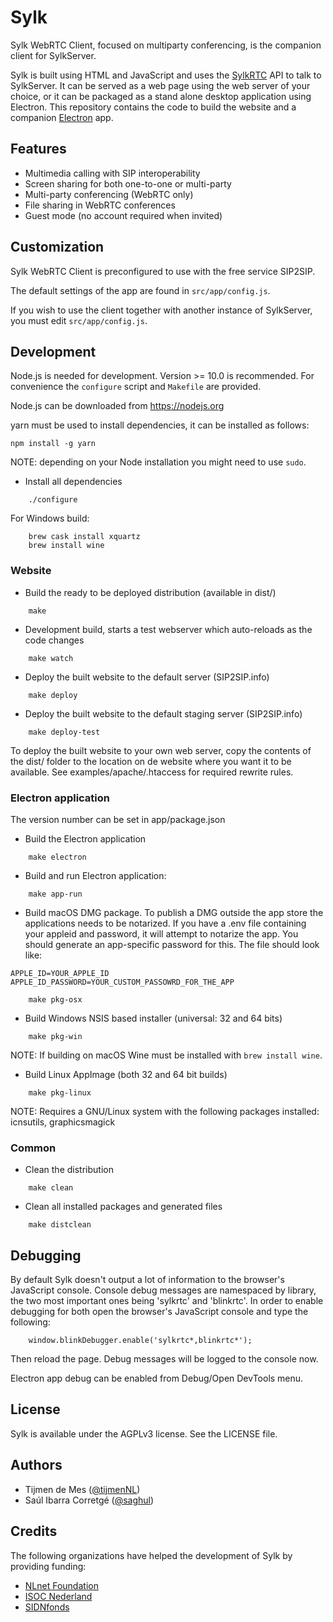 
# Sylk

Sylk WebRTC Client, focused on multiparty conferencing, is the companion
client for SylkServer.

Sylk is built using HTML and JavaScript and uses the
[SylkRTC](https://github.com/AGProjects/sylkrtc.js) API to talk to
SylkServer.  It can be served as a web page using the web server of your
choice, or it can be packaged as a stand alone desktop application using
Electron.  This repository contains the code to build the website and a
companion [Electron](http://electron.atom.io) app.

## Features

* Multimedia calling with SIP interoperability
* Screen sharing for both one-to-one or multi-party
* Multi-party conferencing (WebRTC only)
* File sharing in WebRTC conferences
* Guest mode (no account required when invited)

## Customization

Sylk WebRTC Client is preconfigured to use with the free service SIP2SIP.

The default settings of the app are found in `src/app/config.js`.

If you wish to use the client together with another instance of SylkServer,
you must edit `src/app/config.js`.

## Development

Node.js is needed for development.  Version >= 10.0 is recommended.  For
convenience the `configure` script and `Makefile`  are provided.

Node.js can be downloaded from https://nodejs.org

yarn must be used to install dependencies, it can be installed as
follows:

```
npm install -g yarn
```

NOTE: depending on your Node installation you might need to use `sudo`.

* Install all dependencies

```
    ./configure
```

For Windows build:

```
    brew cask install xquartz
    brew install wine
```


### Website

* Build the ready to be deployed distribution (available in dist/)

```
    make
```

* Development build, starts a test webserver which auto-reloads as the code changes

```
    make watch
```

* Deploy the built website to the default server (SIP2SIP.info)

```
    make deploy
```

* Deploy the built website to the default staging server (SIP2SIP.info)

```
    make deploy-test
```

To deploy the built website to your own web server, copy the contents of the
dist/ folder to the location on de website where you want it to be
available. See examples/apache/.htaccess for required rewrite rules.

### Electron application

The version number can be set in app/package.json

* Build the Electron application

```
    make electron
```

* Build and run Electron application:

```
    make app-run
```

* Build macOS DMG package. To publish a DMG outside the app store the
  applications needs to be notarized. If you have a .env file containing your
  appleid and password, it will attempt to notarize the app. You should
  generate an app-specific password for this. The file should look like:

```
APPLE_ID=YOUR_APPLE_ID
APPLE_ID_PASSWORD=YOUR_CUSTOM_PASSOWRD_FOR_THE_APP
```

```
    make pkg-osx
```

* Build Windows NSIS based installer (universal: 32 and 64 bits)

```
    make pkg-win
```

NOTE: If building on macOS Wine must be installed with `brew install wine`.

* Build Linux AppImage (both 32 and 64 bit builds)

```
    make pkg-linux
```

NOTE: Requires a GNU/Linux system with the following packages installed: icnsutils, graphicsmagick


### Common

* Clean the distribution

```
    make clean
```

* Clean all installed packages and generated files

```
    make distclean
```


## Debugging

By default Sylk doesn't output a lot of information to the browser's
JavaScript console.  Console debug messages are namespaced by library, the
two most important ones being 'sylkrtc' and 'blinkrtc'.  In order to enable
debugging for both open the browser's JavaScript console and type the
following:

```
    window.blinkDebugger.enable('sylkrtc*,blinkrtc*');
```

Then reload the page. Debug messages will be logged to the console now.

Electron app debug can be enabled from Debug/Open DevTools menu.


## License

Sylk is available under the AGPLv3 license. See the LICENSE file.


## Authors

* Tijmen de Mes ([@tijmenNL](https://github.com/tijmenNL))
* Saúl Ibarra Corretgé ([@saghul](https://github.com/saghul))


## Credits

The following organizations have helped the development of Sylk by providing funding:

* [NLnet Foundation](https://www.nlnet.nl)
* [ISOC Nederland](https://www.isoc.nl)
* [SIDNfonds](https://www.sidnfonds.nl)
